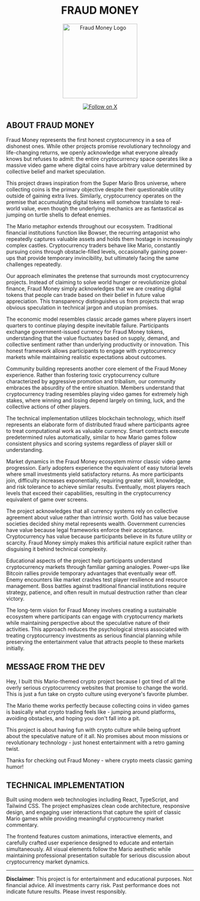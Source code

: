 # <div align="center"> FRAUD MONEY

<div align="center">

<img src="https://res.cloudinary.com/dubelz7md/image/upload/v1756628313/att.vOsjO_qNJwRFTo9jwqcCtMQPovtl98Nt7pLWLj0lDk4_yewmpm.jpg" alt="Fraud Money Logo" width="200" />

[![Follow on X](https://img.shields.io/badge/Follow%20@fraudmoneyonx-000000?style=for-the-badge&logo=x&logoColor=white)](https://x.com/fraudmoneyonx)

</div>

## ABOUT FRAUD MONEY

Fraud Money represents the first honest cryptocurrency in a sea of dishonest ones. While other projects promise revolutionary technology and life-changing returns, we openly acknowledge what everyone already knows but refuses to admit: the entire cryptocurrency space operates like a massive video game where digital coins have arbitrary value determined by collective belief and market speculation.

This project draws inspiration from the Super Mario Bros universe, where collecting coins is the primary objective despite their questionable utility outside of gaining extra lives. Similarly, cryptocurrency operates on the premise that accumulating digital tokens will somehow translate to real-world value, even though the underlying mechanics are as fantastical as jumping on turtle shells to defeat enemies.

The Mario metaphor extends throughout our ecosystem. Traditional financial institutions function like Bowser, the recurring antagonist who repeatedly captures valuable assets and holds them hostage in increasingly complex castles. Cryptocurrency traders behave like Mario, constantly pursuing coins through obstacle-filled levels, occasionally gaining power-ups that provide temporary invincibility, but ultimately facing the same challenges repeatedly.

Our approach eliminates the pretense that surrounds most cryptocurrency projects. Instead of claiming to solve world hunger or revolutionize global finance, Fraud Money simply acknowledges that we are creating digital tokens that people can trade based on their belief in future value appreciation. This transparency distinguishes us from projects that wrap obvious speculation in technical jargon and utopian promises.

The economic model resembles classic arcade games where players insert quarters to continue playing despite inevitable failure. Participants exchange government-issued currency for Fraud Money tokens, understanding that the value fluctuates based on supply, demand, and collective sentiment rather than underlying productivity or innovation. This honest framework allows participants to engage with cryptocurrency markets while maintaining realistic expectations about outcomes.

Community building represents another core element of the Fraud Money experience. Rather than fostering toxic cryptocurrency culture characterized by aggressive promotion and tribalism, our community embraces the absurdity of the entire situation. Members understand that cryptocurrency trading resembles playing video games for extremely high stakes, where winning and losing depend largely on timing, luck, and the collective actions of other players.

The technical implementation utilizes blockchain technology, which itself represents an elaborate form of distributed fraud where participants agree to treat computational work as valuable currency. Smart contracts execute predetermined rules automatically, similar to how Mario games follow consistent physics and scoring systems regardless of player skill or understanding.

Market dynamics in the Fraud Money ecosystem mirror classic video game progression. Early adopters experience the equivalent of easy tutorial levels where small investments yield satisfactory returns. As more participants join, difficulty increases exponentially, requiring greater skill, knowledge, and risk tolerance to achieve similar results. Eventually, most players reach levels that exceed their capabilities, resulting in the cryptocurrency equivalent of game over screens.

The project acknowledges that all currency systems rely on collective agreement about value rather than intrinsic worth. Gold has value because societies decided shiny metal represents wealth. Government currencies have value because legal frameworks enforce their acceptance. Cryptocurrency has value because participants believe in its future utility or scarcity. Fraud Money simply makes this artificial nature explicit rather than disguising it behind technical complexity.

Educational aspects of the project help participants understand cryptocurrency markets through familiar gaming analogies. Power-ups like Bitcoin rallies provide temporary advantages that eventually wear off. Enemy encounters like market crashes test player resilience and resource management. Boss battles against traditional financial institutions require strategy, patience, and often result in mutual destruction rather than clear victory.

The long-term vision for Fraud Money involves creating a sustainable ecosystem where participants can engage with cryptocurrency markets while maintaining perspective about the speculative nature of their activities. This approach reduces the psychological stress associated with treating cryptocurrency investments as serious financial planning while preserving the entertainment value that attracts people to these markets initially.

## MESSAGE FROM THE DEV

Hey, I built this Mario-themed crypto project because I got tired of all the overly serious cryptocurrency websites that promise to change the world. This is just a fun take on crypto culture using everyone's favorite plumber.

The Mario theme works perfectly because collecting coins in video games is basically what crypto trading feels like - jumping around platforms, avoiding obstacles, and hoping you don't fall into a pit.

This project is about having fun with crypto culture while being upfront about the speculative nature of it all. No promises about moon missions or revolutionary technology - just honest entertainment with a retro gaming twist.

Thanks for checking out Fraud Money - where crypto meets classic gaming humor!

## TECHNICAL IMPLEMENTATION

Built using modern web technologies including React, TypeScript, and Tailwind CSS. The project emphasizes clean code architecture, responsive design, and engaging user interactions that capture the spirit of classic Mario games while providing meaningful cryptocurrency market commentary.

The frontend features custom animations, interactive elements, and carefully crafted user experience designed to educate and entertain simultaneously. All visual elements follow the Mario aesthetic while maintaining professional presentation suitable for serious discussion about cryptocurrency market dynamics.

---

**Disclaimer**: This project is for entertainment and educational purposes. Not financial advice. All investments carry risk. Past performance does not indicate future results. Please invest responsibly.
